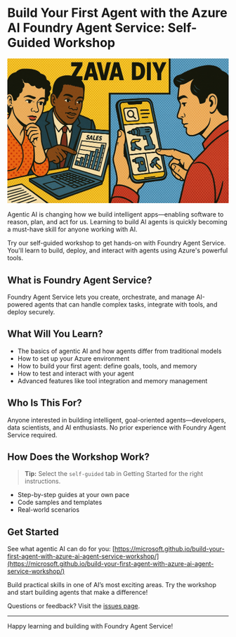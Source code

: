 # Build Your First Agent with the Azure AI Foundry Agent Service: Self-Guided Workshop

![Zava Sales Analysis Agent](../media/persona.png)

Agentic AI is changing how we build intelligent apps—enabling software to reason, plan, and act for us. Learning to build AI agents is quickly becoming a must-have skill for anyone working with AI.

Try our self-guided workshop to get hands-on with Foundry Agent Service. You'll learn to build, deploy, and interact with agents using Azure's powerful tools.

## What is Foundry Agent Service?

Foundry Agent Service lets you create, orchestrate, and manage AI-powered agents that can handle complex tasks, integrate with tools, and deploy securely.

## What Will You Learn?

- The basics of agentic AI and how agents differ from traditional models
- How to set up your Azure environment
- How to build your first agent: define goals, tools, and memory
- How to test and interact with your agent
- Advanced features like tool integration and memory management

## Who Is This For?

Anyone interested in building intelligent, goal-oriented agents—developers, data scientists, and AI enthusiasts. No prior experience with Foundry Agent Service required.

## How Does the Workshop Work?

> **Tip:** Select the `self-guided` tab in Getting Started for the right instructions.

- Step-by-step guides at your own pace
- Code samples and templates
- Real-world scenarios

## Get Started

See what agentic AI can do for you: [https://microsoft.github.io/build-your-first-agent-with-azure-ai-agent-service-workshop/](https://microsoft.github.io/build-your-first-agent-with-azure-ai-agent-service-workshop/)

Build practical skills in one of AI’s most exciting areas. Try the workshop and start building agents that make a difference!

Questions or feedback? Visit the [issues page](https://github.com/microsoft/build-your-first-agent-with-azure-ai-agent-service-workshop/issues).

---

Happy learning and building with Foundry Agent Service!
